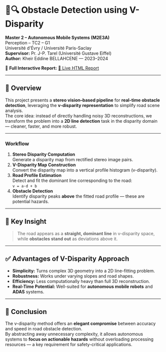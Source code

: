# 🚗🔍 Obstacle Detection using **V-Disparity** 
**Master 2 – Autonomous Mobile Systems (M2E3A)**  
Perception – TC2 – G1  
Université d'Évry / Université Paris-Saclay  
**Supervisor:** Pr. J-P. Tarel (Université Gustave Eiffel)  
**Author:** Kheir Eddine BELLAHCENE — 2023–2024  

📄 **Full Interactive Report:** [🔗 Live HTML Report](https://kheiro-bellahcene.github.io/Obstacle-Detection-With-V-Disparity/)  

---

## 🌟 Overview
This project presents a **stereo vision–based pipeline** for **real-time obstacle detection**, leveraging the **v-disparity representation** to simplify road scene analysis.  
The core idea: instead of directly handling noisy 3D reconstructions, we transform the problem into a **2D line detection** task in the disparity domain — cleaner, faster, and more robust.

---

### **Workflow**
1. **Stereo Disparity Computation**  
   Generate a disparity map from rectified stereo image pairs.
2. **V-Disparity Map Construction**  
   Convert the disparity map into a vertical profile histogram (v-disparity).
3. **Road Profile Estimation**  
   Detect and fit the dominant line corresponding to the road:  
   `v = a·d + b`
4. **Obstacle Detection**  
   Identify disparity peaks **above** the fitted road profile — these are potential hazards.

---

## 📌 Key Insight
> The road appears as a **straight, dominant line** in v-disparity space,  
> while **obstacles stand out** as deviations above it.

---

## ✅ Advantages of V-Disparity Approach
- **Simplicity:** Turns complex 3D geometry into a 2D line-fitting problem.
- **Robustness:** Works under varying slopes and road shapes.
- **Efficiency:** Less computationally heavy than full 3D reconstruction.
- **Real-Time Potential:** Well-suited for **autonomous mobile robots** and **ADAS** systems.

---

## 🏁 Conclusion
The v-disparity method offers an **elegant compromise** between accuracy and speed in road obstacle detection.  
By abstracting away unnecessary complexity, it allows autonomous systems to **focus on actionable hazards** without overloading processing resources — a key requirement for safety-critical applications.



